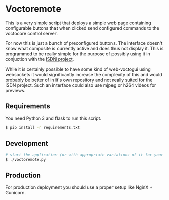 # Voctoremote

This is a very simple script that deploys a simple web page containing configurable buttons that when clicked send configured commands to the voctocore control server.

For now this is just a bunch of preconfigured buttons. The interface doesn't know what composite is currently active and does thus not display it. This is programmed to be really simple for the purpose of possibly using it in conjuction with the [ISDN project](https://c3voc.de/wiki/projects:isdn).

While it is certainly possible to have some kind of web-voctogui using websockets it would significantly increase the complexity of this and would probably be better of in it's own repository and not really suited for the ISDN project. Such an interface could also use mjpeg or h264 videos for previews.

## Requirements

You need Python 3 and flask to run this script.

```bash
$ pip install -r requirements.txt
```

## Development

```bash
# start the application (or with appropriate variations of it for your situation)
$ ./voctoremote.py
```

## Production

For production deployment you should use a proper setup like NginX + Gunicorn.
